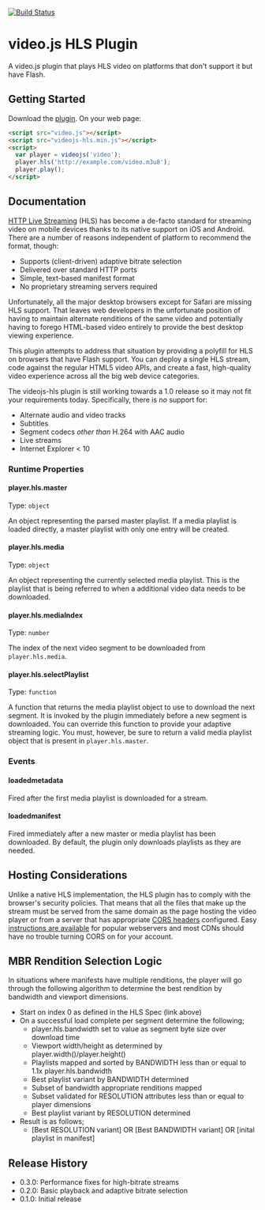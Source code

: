[![Build Status](https://travis-ci.org/brightcove/videojs-contrib-hls.png)](https://travis-ci.org/brightcove/videojs-contrib-hls)

# video.js HLS Plugin

A video.js plugin that plays HLS video on platforms that don't support it but have Flash.

## Getting Started
Download the [plugin](https://github.com/videojs/videojs-contrib-hls/releases). On your web page:

```html
<script src="video.js"></script>
<script src="videojs-hls.min.js"></script>
<script>
  var player = videojs('video');
  player.hls('http://example.com/video.m3u8');
  player.play();
</script>
```

## Documentation
[HTTP Live Streaming](https://developer.apple.com/streaming/) (HLS) has
become a de-facto standard for streaming video on mobile devices
thanks to its native support on iOS and Android. There are a number of
reasons independent of platform to recommend the format, though:

- Supports (client-driven) adaptive bitrate selection
- Delivered over standard HTTP ports
- Simple, text-based manifest format
- No proprietary streaming servers required

Unfortunately, all the major desktop browsers except for Safari are
missing HLS support. That leaves web developers in the unfortunate
position of having to maintain alternate renditions of the same video
and potentially having to forego HTML-based video entirely to provide
the best desktop viewing experience.

This plugin attempts to address that situation by providing a polyfill
for HLS on browsers that have Flash support. You can deploy a single
HLS stream, code against the regular HTML5 video APIs, and create a
fast, high-quality video experience across all the big web device
categories.

The videojs-hls plugin is still working towards a 1.0 release so it
may not fit your requirements today. Specifically, there is _no_
support for:

- Alternate audio and video tracks
- Subtitles
- Segment codecs _other than_ H.264 with AAC audio
- Live streams
- Internet Explorer < 10

### Runtime Properties
#### player.hls.master
Type: `object`

An object representing the parsed master playlist. If a media playlist
is loaded directly, a master playlist with only one entry will be
created.

#### player.hls.media
Type: `object`

An object representing the currently selected media playlist. This is
the playlist that is being referred to when a additional video data
needs to be downloaded.

#### player.hls.mediaIndex
Type: `number`

The index of the next video segment to be downloaded from
`player.hls.media`.

#### player.hls.selectPlaylist
Type: `function`

A function that returns the media playlist object to use to download
the next segment. It is invoked by the plugin immediately before a new
segment is downloaded. You can override this function to provide your
adaptive streaming logic. You must, however, be sure to return a valid
media playlist object that is present in `player.hls.master`.

### Events
#### loadedmetadata

Fired after the first media playlist is downloaded for a stream.

#### loadedmanifest

Fired immediately after a new master or media playlist has been
downloaded. By default, the plugin only downloads playlists as they
are needed.

## Hosting Considerations
Unlike a native HLS implementation, the HLS plugin has to comply with
the browser's security policies. That means that all the files that
make up the stream must be served from the same domain as the page
hosting the video player or from a server that has appropriate [CORS
headers](https://developer.mozilla.org/en-US/docs/HTTP/Access_control_CORS)
configured. Easy [instructions are
available](http://enable-cors.org/server.html) for popular webservers
and most CDNs should have no trouble turning CORS on for your account.

## MBR Rendition Selection Logic
In situations where manifests have multiple renditions, the player will
go through the following algorithm to determine the best rendition by
bandwidth and viewport dimensions.

- Start on index 0 as defined in the HLS Spec (link above)
- On a successful load complete per segment determine the following;
    - player.hls.bandwidth set to value as segment byte size over download time
    - Viewport width/height as determined by player.width()/player.height()
    - Playlists mapped and sorted by BANDWIDTH less than or equal to 1.1x player.hls.bandwidth
    - Best playlist variant by BANDWIDTH determined
    - Subset of bandwidth appropriate renditions mapped
    - Subset validated for RESOLUTION attributes less than or equal to player dimensions
    - Best playlist variant by RESOLUTION determined
- Result is as follows;
    - [Best RESOLUTION variant] OR [Best BANDWIDTH variant] OR [inital playlist in manifest]

## Release History
 - 0.3.0: Performance fixes for high-bitrate streams
 - 0.2.0: Basic playback and adaptive bitrate selection
 - 0.1.0: Initial release

